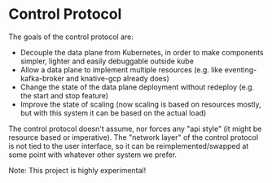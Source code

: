 # Control Protocol

The goals of the control protocol are:

- Decouple the data plane from Kubernetes, in order to make components simpler,
  lighter and easily debuggable outside kube
- Allow a data plane to implement multiple resources (e.g. like
  eventing-kafka-broker and knative-gcp already does)
- Change the state of the data plane deployment without redeploy (e.g. the start
  and stop feature)
- Improve the state of scaling (now scaling is based on resources mostly, but
  with this system it can be based on the actual load)

The control protocol doesn't assume, nor forces any "api style" (it might be
resource based or imperative). The "network layer" of the control protocol is
not tied to the user interface, so it can be reimplemented/swapped at some point
with whatever other system we prefer.

Note: This project is highly experimental!
